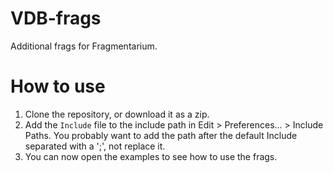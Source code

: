 # VDB-frags
Additional frags for Fragmentarium.

# How to use
1. Clone the repository, or download it as a zip.
2. Add the `Include` file to the include path in Edit > Preferences... > Include Paths. You probably want to add the path after the default Include separated with a ';', not replace it.
3. You can now open the examples to see how to use the frags.
